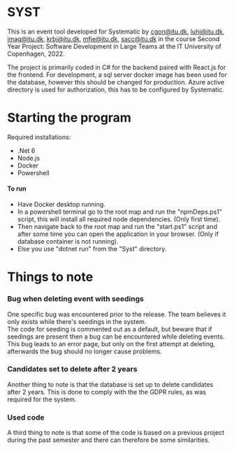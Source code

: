 # SYST
This is an event tool developed for Systematic by cgon@itu.dk, luhj@itu.dk, imag@itu.dk, krbj@itu.dk, mfje@itu.dk, sacc@itu.dk in the course Second Year Project: Software Development in Large Teams at the IT University of Copenhagen, 2022.

The project is primarily coded in C# for the backend paired with React.js for the frontend.
For development, a sql server docker image has been used for the database, however this should be changed for production.
Azure active directory is used for authorization, this has to be configured by Systematic.

# Starting the program
Required installations:
  - .Net 6
  - Node.js
  - Docker
  - Powershell
 
 <h4> To run </h4>

- Have Docker desktop running.<br/>
- In a powershell terminal go to the root map and run the "npmDeps.ps1" script, this will install all required node dependencies. (Only first time). <br/>
- Then navigate back to the root map and run the "start.ps1" script and after some time you can open the application in your browser. (Only if database container is not running). <br/>
- Else you use "dotnet run" from the "Syst" directory. <br/>

# Things to note
<h3> Bug when deleting event with seedings </h3>
One specific bug was encountered prior to the release. The team believes it only exists while there's seedings in the system. <br/>
The code for seeding is commented out as a default, but beware that if seedings are present then a bug can be encountered while deleting events. This bug leads to an error page, but only on the first attempt at deleting, afterwards the bug should no longer cause problems.<br/>

<h3> Candidates set to delete after 2 years </h3>
Another thing to note is that the database is set up to delete candidates after 2 years. This is done to comply with the the GDPR rules, as was required for the system.

<h3>Used code</h3>
A third thing to note is that some of the code is based on a previous project during the past semester and there can therefore be some similarities.
